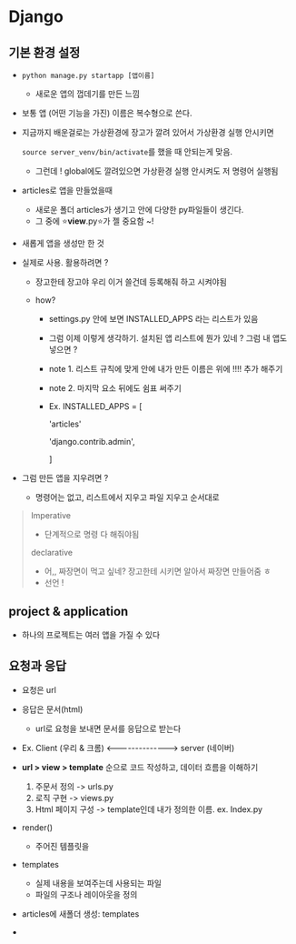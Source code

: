 # Django

## 기본 환경 설정

+ `python manage.py startapp [앱이름]`

  + 새로운 앱의 껍데기를 만든 느낌 

+ 보통 앱 (어떤 기능을 가진) 이름은 복수형으로 쓴다. 

+ 지금까지 배운걸로는 가상환경에 장고가 깔려 있어서 가상환경 실행 안시키면 

  `source server_venv/bin/activate`를 했을 때 안되는게 맞음. 

  + 그런데 ! global에도 깔려있으면 가상환경 실행 안시켜도 저 명령어 실행됨

+ articles로 앱을 만들었을때 

  + 새로운 폴더 articles가 생기고 안에 다양한 py파일들이 생긴다. 
  + 그 중에 ⭐️**view**.py⭐️가 젤 중요함 ~! 



+ 새롭게 앱을 생성만 한 것 

+ 실제로 사용. 활용하려면 ? 

  + 장고한테 장고야 우리 이거 쓸건데 등록해줘 하고 시켜야됨  

  + how?

    + settings.py 안에 보면 INSTALLED_APPS 라는 리스트가 있음 

    + 그럼 이제 이렇게 생각하기. 설치된 앱 리스트에 뭔가 있네 ? 그럼 내 앱도 넣으면 ? 

    + note 1. 리스트 규칙에 맞게 안에 내가 만든 이름은 위에 !!!! 추가 해주기 

    + note 2. 마지막 요소 뒤에도 쉼표 써주기

    + Ex. INSTALLED_APPS = [

      'articles'

      'django.contrib.admin',

      ]

+ 그럼 만든 앱을 지우려면 ? 

  + 명령어는 없고, 리스트에서 지우고 파일 지우고 순서대로 

> Imperative 
>
> + 단계적으로 명령 다 해줘야됨
>
> declarative
>
> + 어,, 짜장면이 먹고 싶네? 장고한테 시키면 알아서 짜장면 만들어줌 ㅎ 
> + 선언 ! 



## project & application 

+ 하나의 프로젝트는 여러 앱을 가질 수 있다 



## 요청과 응답 

+ 요청은 url 
+ 응답은 문서(html)
  + url로 요청을 보내면 문서를 응답으로 받는다 
+ Ex. Client (우리 & 크롬) <--------------> server (네이버)



+ **url > view > template** 순으로 코드 작성하고, 데이터 흐름을 이해하기 

  1. 주문서 정의 -> urls.py
  2. 로직 구현 -> views.py
  3. Html 페이지 구성 -> template인데 내가 정의한 이름. ex. Index.py

  

  

+ render() 
  + 주어진 템플릿을 
+ templates
  + 실제 내용을 보여주는데 사용되는 파일 
  + 파일의 구조나 레이아웃을 정의 

+ articles에 새폴더 생성: templates
+ 

